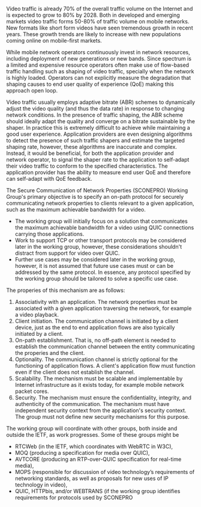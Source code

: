 Video traffic is already 70% of the overall traffic volume on the Internet and is expected to grow to 80% by 2028.
Both in developed and emerging markets video traffic forms 50-80% of traffic volume on mobile networks.
New formats like short form videos have seen tremendous growth in recent years.
These growth trends are likely to increase with new populations coming online on mobile-first markets.

While mobile network operators continuously invest in network resources, including deployment of new generations or new bands.
Since spectrum is a limited and expensive resource operators often make use of flow-based traffic handling such as shaping of video traffic, specially when the network is highly loaded.
Operators can not explicitly measure the degradation that shaping causes to end user quality of experience (QoE) making this approach open loop. 

Video traffic usually employs adaptive bitrate (ABR) schemes to dynamically adjust the video quality (and thus the data rate) in response to changing network conditions.
In the presence of traffic shaping, the ABR scheme should ideally adapt the quality and converge on a bitrate sustainable by the shaper.
In practice this is extremely difficult to achieve while maintaining a good user experience.
Application providers are even designing algorithms to detect the presence of such traffic shapers and estimate the targeted shaping rate, however, these algorithms are inaccurate and complex.
Instead, it would be beneficial, for both the application provider and network operator, to signal the shaper rate to the application to self-adapt their video traffic to conform to the specified characteristics.
The application provider has the ability to measure end user QoE and therefore can self-adapt with QoE feedback.

The Secure Communication of Network Properties (SCONEPRO) Working Group's primary objective is to specify an on-path protocol for securely communicating network properties to clients relevant to a given application, such as the maximum achievable bandwidth for a video. 
- The working group will initially focus on a solution that communicates the maximum achievable bandwidth for a video using QUIC connections carrying those applications.
- Work to support TCP or other transport protocols may be considered later in the working group, however, these considerations shouldn't distract from support for video over QUIC. 
- Further use cases may be considered later in the working group, however, it is not assumed that future use cases must or can be addressed by the same protocol. In essence, any protocol specified by the working group should be tailored to solve a specific use case.

The properies of this mechanism are as follows:

1. Associativity with an application. 
The network properties must be associated with a given application traversing the network, for example a video playback.
1. Client initiation.
The communication channel is initiated by a client device, just as the end to end application flows are also typically initiated by a client.
1. On-path establishment.
That is, no off-path element is needed to establish the communication channel between the entity communicating the properies and the client.
1. Optionality.
The communication channel is strictly optional for the functioning of application flows.
A client's application flow must function even if the client does not establish the channel.
1. Scalability.
The mechanism must be scalable and implementable by Internet infrastructure as it exists today, for example mobile network packet cores.
1. Security.
The mechanism must ensure the confidentiality, integrity, and authenticity of the communication.
The mechanism must have independent security context from the application's security context.
The group must not define new security mechanisms for this purpose.

The working group will coordinate with other groups, both inside and outside the IETF, as work progresses. Some of these groups might be
* RTCWeb (in the IETF, which coordinates with WebRTC in W3C),
* MOQ (producing a specification for media over QUIC), 
* AVTCORE (producing an RTP-over-QUIC specification for real-time media), 
* MOPS (responsible for  discussion of video technology’s requirements of networking standards, as well as proposals for new uses of IP technology in video),
* QUIC, HTTPbis, and/or WEBTRANS (if the working group identifies requirements for protocols used by SCONEPRO
